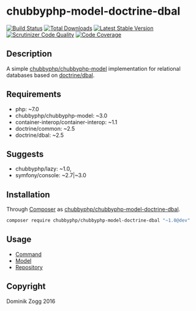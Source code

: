 # chubbyphp-model-doctrine-dbal

[![Build Status](https://api.travis-ci.org/chubbyphp/chubbyphp-model-doctrine-dbal.png?branch=master)](https://travis-ci.org/chubbyphp/chubbyphp-model-doctrine-dbal)
[![Total Downloads](https://poser.pugx.org/chubbyphp/chubbyphp-model-doctrine-dbal/downloads.png)](https://packagist.org/packages/chubbyphp/chubbyphp-model-doctrine-dbal)
[![Latest Stable Version](https://poser.pugx.org/chubbyphp/chubbyphp-model-doctrine-dbal/v/stable.png)](https://packagist.org/packages/chubbyphp/chubbyphp-model-doctrine-dbal)
[![Scrutinizer Code Quality](https://scrutinizer-ci.com/g/chubbyphp/chubbyphp-model-doctrine-dbal/badges/quality-score.png?b=master)](https://scrutinizer-ci.com/g/chubbyphp/chubbyphp-model-doctrine-dbal/?branch=master)
[![Code Coverage](https://scrutinizer-ci.com/g/chubbyphp/chubbyphp-model-doctrine-dbal/badges/coverage.png?b=master)](https://scrutinizer-ci.com/g/chubbyphp/chubbyphp-model-doctrine-dbal/?branch=master)

## Description

A simple [chubbyphp/chubbyphp-model][2] implementation for relational databases based on [doctrine/dbal][3].

## Requirements

 * php: ~7.0
 * chubbyphp/chubbyphp-model: ~3.0
 * container-interop/container-interop: ~1.1
 * doctrine/common: ~2.5
 * doctrine/dbal: ~2.5

## Suggests

 * chubbyphp/lazy: ~1.0,
 * symfony/console: ~2.7|~3.0

## Installation

Through [Composer](http://getcomposer.org) as [chubbyphp/chubbyphp-model-doctrine-dbal][1].

```sh
composer require chubbyphp/chubbyphp-model-doctrine-dbal "~1.0@dev"
```

## Usage

 * [Command][4]
 * [Model][5]
 * [Repository][6]

[1]: https://packagist.org/packages/chubbyphp/chubbyphp-model-doctrine-dbal
[2]: https://github.com/chubbyphp/chubbyphp-model
[3]: https://github.com/doctrine/dbal
[4]: doc/Command.md
[5]: doc/Model.md
[6]: doc/Repository.md

## Copyright

Dominik Zogg 2016
